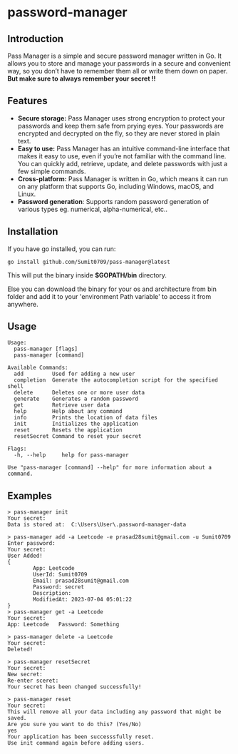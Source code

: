 
# password-manager

## Introduction

Pass Manager is a simple and secure password manager written in Go. It allows you to store and manage your passwords in a secure and convenient way, so you don’t have to remember them all or write them down on paper.
__But make sure to always remember your secret !!__

## Features

- __Secure storage:__ Pass Manager uses strong encryption to protect your passwords and keep them safe from prying eyes. Your passwords are encrypted and decrypted on the fly, so they are never stored in plain text.
- __Easy to use:__ Pass Manager has an intuitive command-line interface that makes it easy to use, even if you’re not familiar with the command line. You can quickly add, retrieve, update, and delete passwords with just a few simple commands.
- __Cross-platform:__ Pass Manager is written in Go, which means it can run on any platform that supports Go, including Windows, macOS, and Linux.
- __Password generation__: Supports random password generation of various types eg. numerical, alpha-numerical, etc..

## Installation

If you have go installed, you can run:

``` shell
go install github.com/Sumit0709/pass-manager@latest
```

This will put the binary inside __$GOPATH/bin__ directory.

Else you can download the binary for your os and architecture from bin folder and add it to your 'environment Path variable' to access it from anywhere.

## Usage

``` text
Usage:
  pass-manager [flags]
  pass-manager [command]

Available Commands:
  add         Used for adding a new user
  completion  Generate the autocompletion script for the specified shell
  delete      Deletes one or more user data
  generate    Generates a random password
  get         Retrieve user data
  help        Help about any command
  info        Prints the location of data files
  init        Initializes the application
  reset       Resets the application
  resetSecret Command to reset your secret

Flags:
  -h, --help     help for pass-manager

Use "pass-manager [command] --help" for more information about a command.
```

## Examples

``` shell
> pass-manager init 
Your secret:
Data is stored at:  C:\Users\User\.password-manager-data

> pass-manager add -a Leetcode -e prasad28sumit@gmail.com -u Sumit0709 
Enter password:
Your secret:
User Added!
{
        App: Leetcode
        UserId: Sumit0709
        Email: prasad28sumit@gmail.com
        Password: secret
        Description:
        ModifiedAt: 2023-07-04 05:01:22
}
> pass-manager get -a Leetcode 
Your secret: 
App: Leetcode   Password: Something

> pass-manager delete -a Leetcode 
Your secret:
Deleted!

> pass-manager resetSecret 
Your secret:
New secret:
Re-enter sceret:
Your secret has been changed successfully!

> pass-manager reset 
Your secret:
This will remove all your data including any password that might be saved.
Are you sure you want to do this? (Yes/No)
yes
Your application has been successsfully reset.
Use init command again before adding users.   
```
